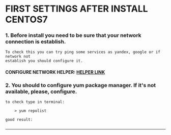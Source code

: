 # FIRST SETTINGS AFTER INSTALL CENTOS7
### 1. Before install you need to be sure that your network connection is establish.  
	To check this you can try ping some services as yandex, google or if network not  
	establish you should configure it.  


#### CONFIGURE NETWORK HELPER: [HELPER LINK](../network/ "FOLLOW THIS LINK")  

### 2. You should to configure yum package manager. If it's not available, please, configure.  
	to check type in terminal:  

		> yum repolist  

	good result:
###   
---  
